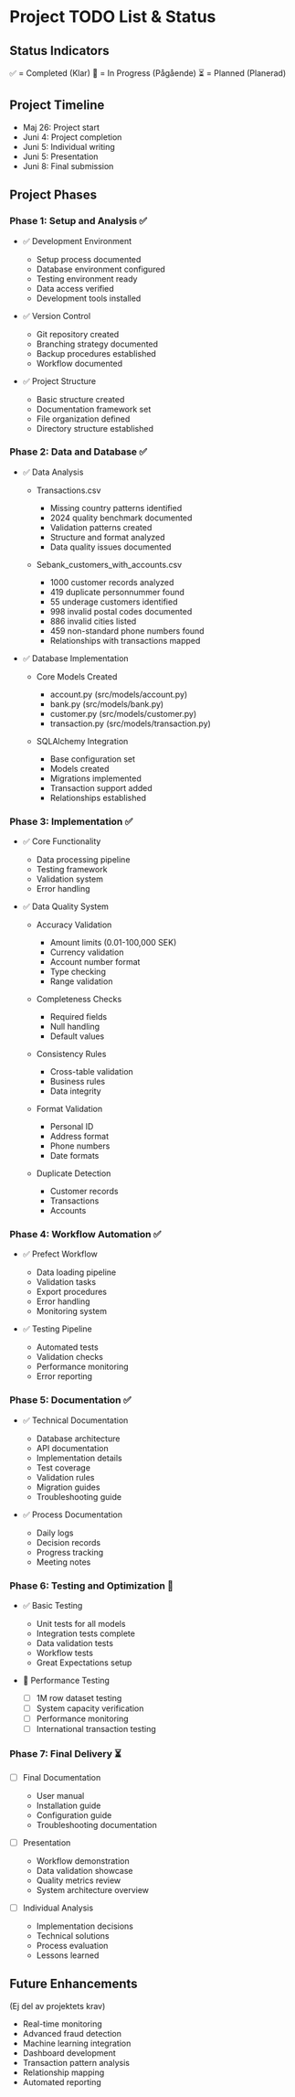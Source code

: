 # Project TODO List & Status

## Status Indicators
✅ = Completed (Klar)
🔄 = In Progress (Pågående)
⏳ = Planned (Planerad)

## Project Timeline
- Maj 26: Project start
- Juni 4: Project completion
- Juni 5: Individual writing
- Juni 5: Presentation
- Juni 8: Final submission

## Project Phases

### Phase 1: Setup and Analysis ✅
- ✅ Development Environment
  * Setup process documented
  * Database environment configured
  * Testing environment ready
  * Data access verified
  * Development tools installed

- ✅ Version Control
  * Git repository created
  * Branching strategy documented
  * Backup procedures established
  * Workflow documented

- ✅ Project Structure
  * Basic structure created
  * Documentation framework set
  * File organization defined
  * Directory structure established

### Phase 2: Data and Database ✅
- ✅ Data Analysis
  * Transactions.csv
    - Missing country patterns identified
    - 2024 quality benchmark documented
    - Validation patterns created
    - Structure and format analyzed
    - Data quality issues documented
    
  * Sebank_customers_with_accounts.csv
    - 1000 customer records analyzed
    - 419 duplicate personnummer found
    - 55 underage customers identified
    - 998 invalid postal codes documented
    - 886 invalid cities listed
    - 459 non-standard phone numbers found
    - Relationships with transactions mapped

- ✅ Database Implementation
  * Core Models Created
    - account.py (src/models/account.py)
    - bank.py (src/models/bank.py)
    - customer.py (src/models/customer.py)
    - transaction.py (src/models/transaction.py)
  
  * SQLAlchemy Integration
    - Base configuration set
    - Models created
    - Migrations implemented
    - Transaction support added
    - Relationships established

### Phase 3: Implementation ✅
- ✅ Core Functionality
  * Data processing pipeline
  * Testing framework
  * Validation system
  * Error handling

- ✅ Data Quality System
  * Accuracy Validation
    - Amount limits (0.01-100,000 SEK)
    - Currency validation
    - Account number format
    - Type checking
    - Range validation
    
  * Completeness Checks
    - Required fields
    - Null handling
    - Default values
    
  * Consistency Rules
    - Cross-table validation
    - Business rules
    - Data integrity
    
  * Format Validation
    - Personal ID
    - Address format
    - Phone numbers
    - Date formats
    
  * Duplicate Detection
    - Customer records
    - Transactions
    - Accounts

### Phase 4: Workflow Automation ✅
- ✅ Prefect Workflow
  * Data loading pipeline
  * Validation tasks
  * Export procedures
  * Error handling
  * Monitoring system

- ✅ Testing Pipeline
  * Automated tests
  * Validation checks
  * Performance monitoring
  * Error reporting

### Phase 5: Documentation ✅
- ✅ Technical Documentation
  * Database architecture
  * API documentation
  * Implementation details
  * Test coverage
  * Validation rules
  * Migration guides
  * Troubleshooting guide

- ✅ Process Documentation
  * Daily logs
  * Decision records
  * Progress tracking
  * Meeting notes

### Phase 6: Testing and Optimization 🔄
- ✅ Basic Testing
  * Unit tests for all models
  * Integration tests complete
  * Data validation tests
  * Workflow tests
  * Great Expectations setup

- 🔄 Performance Testing
  * [ ] 1M row dataset testing
  * [ ] System capacity verification
  * [ ] Performance monitoring
  * [ ] International transaction testing

### Phase 7: Final Delivery ⏳
- [ ] Final Documentation
  * User manual
  * Installation guide
  * Configuration guide
  * Troubleshooting documentation

- [ ] Presentation
  * Workflow demonstration
  * Data validation showcase
  * Quality metrics review
  * System architecture overview

- [ ] Individual Analysis
  * Implementation decisions
  * Technical solutions
  * Process evaluation
  * Lessons learned

## Future Enhancements
(Ej del av projektets krav)
- Real-time monitoring
- Advanced fraud detection
- Machine learning integration
- Dashboard development
- Transaction pattern analysis
- Relationship mapping
- Automated reporting

